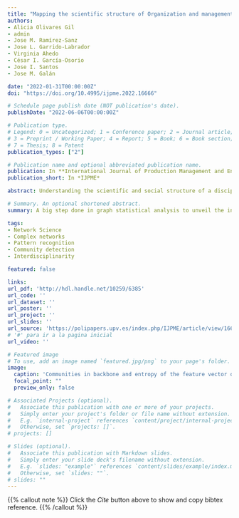 ```yaml
---
title: "Mapping the scientific structure of Organization and management of enterprises using complex networks"
authors:
- Alicia Olivares Gil
- admin
- Jose M. Ramírez‐Sanz
- Jose L. Garrido‐Labrador
- Virginia Ahedo
- César I. García‐Osorio
- Jose I. Santos
- Jose M. Galán

date: "2022-01-31T00:00:00Z"
doi: "https://doi.org/10.4995/ijpme.2022.16666"

# Schedule page publish date (NOT publication's date).
publishDate: "2022-06-06T00:00:00Z"

# Publication type.
# Legend: 0 = Uncategorized; 1 = Conference paper; 2 = Journal article;
# 3 = Preprint / Working Paper; 4 = Report; 5 = Book; 6 = Book section;
# 7 = Thesis; 8 = Patent
publication_types: ["2"]

# Publication name and optional abbreviated publication name.
publication: In **International Journal of Production Management and Engineering**. 2022, V. 10, n. 1, p. 65-76
publication_short: In *IJPME*

abstract: Understanding the scientific and social structure of a discipline is a fundamental aspect for scientific evaluation processes, identifying trends and niches, and balancing the trade-off between exploitation and exploration re-search. This article aims to analyze the scientific structure of the knowledge area of business organization in Spain through the scientific production of doctoral theses by means of complex networks analysis tools. Our contribution formalizes the social network of co-participation in thesis examining committees and thesis supervision. This network has a modular structure that is partially explained by thematic specialization in different sub-disciplines. We also analyze the interdis-ciplinary structure of the discipline by means of a bipartite network of theses and thesis descriptors, which enables the characterization of affinity levels between fields, re-search poles and thematic clusters. Our results have implications for the scientific evaluation and formal definition of related fields.

# Summary. An optional shortened abstract.
summary: A big step done in graph statistical analysis to unveil the informal structure of the knowledge area of business organization in Spain using TESEO database.

tags:
- Network Science
- Complex networks
- Pattern recognition
- Community detection
- Interdisciplinarity

featured: false

links:
url_pdf: 'http://hdl.handle.net/10259/6385'
url_code: ''
url_dataset: ''
url_poster: ''
url_project: ''
url_slides: ''
url_source: 'https://polipapers.upv.es/index.php/IJPME/article/view/16666' 
# '#' para ir a la pagina inicial
url_video: ''

# Featured image
# To use, add an image named `featured.jpg/png` to your page's folder. 
image:
  caption: 'Communities in backbone and entropy of the feature vector of each community'
  focal_point: ""
  preview_only: false

# Associated Projects (optional).
#   Associate this publication with one or more of your projects.
#   Simply enter your project's folder or file name without extension.
#   E.g. `internal-project` references `content/project/internal-project/index.md`.
#   Otherwise, set `projects: []`.
# projects: []

# Slides (optional).
#   Associate this publication with Markdown slides.
#   Simply enter your slide deck's filename without extension.
#   E.g. `slides: "example"` references `content/slides/example/index.md`.
#   Otherwise, set `slides: ""`.
# slides: ""
---
```


{{% callout note %}}
Click the *Cite* button above to show and copy bibtex reference.
{{% /callout %}}

